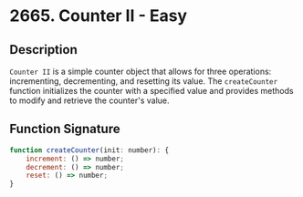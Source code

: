 # 2665. Counter II - Easy

## Description

`Counter II` is a simple counter object that allows for three operations: incrementing, decrementing, and resetting its value. The `createCounter` function initializes the counter with a specified value and provides methods to modify and retrieve the counter's value.

## Function Signature

```javascript
function createCounter(init: number): {
    increment: () => number;
    decrement: () => number;
    reset: () => number;
}
